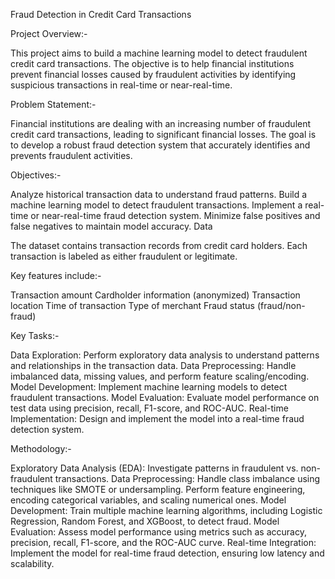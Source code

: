 Fraud Detection in Credit Card Transactions

Project Overview:-

This project aims to build a machine learning model to detect fraudulent credit card transactions. 
The objective is to help financial institutions prevent financial losses caused by fraudulent activities by identifying suspicious transactions in real-time or near-real-time.

Problem Statement:-

Financial institutions are dealing with an increasing number of fraudulent credit card transactions, leading to significant financial losses. The goal is to develop a robust fraud detection system that accurately identifies and prevents fraudulent activities.


Objectives:-

Analyze historical transaction data to understand fraud patterns.
Build a machine learning model to detect fraudulent transactions.
Implement a real-time or near-real-time fraud detection system.
Minimize false positives and false negatives to maintain model accuracy.
Data

The dataset contains transaction records from credit card holders. Each transaction is labeled as either fraudulent or legitimate.

Key features include:-

Transaction amount
Cardholder information (anonymized)
Transaction location
Time of transaction
Type of merchant
Fraud status (fraud/non-fraud)


Key Tasks:-

Data Exploration: Perform exploratory data analysis to understand patterns and relationships in the transaction data.
Data Preprocessing: Handle imbalanced data, missing values, and perform feature scaling/encoding.
Model Development: Implement machine learning models to detect fraudulent transactions.
Model Evaluation: Evaluate model performance on test data using precision, recall, F1-score, and ROC-AUC.
Real-time Implementation: Design and implement the model into a real-time fraud detection system.


Methodology:-

Exploratory Data Analysis (EDA): Investigate patterns in fraudulent vs. non-fraudulent transactions.
Data Preprocessing:
Handle class imbalance using techniques like SMOTE or undersampling.
Perform feature engineering, encoding categorical variables, and scaling numerical ones.
Model Development: Train multiple machine learning algorithms, including Logistic Regression, Random Forest, and XGBoost, to detect fraud.
Model Evaluation: Assess model performance using metrics such as accuracy, precision, recall, F1-score, and the ROC-AUC curve.
Real-time Integration: Implement the model for real-time fraud detection, ensuring low latency and scalability.

